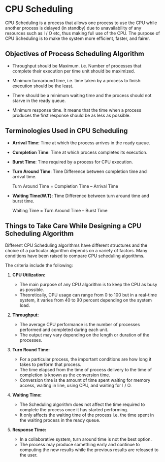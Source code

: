 # CPU Scheduling

 CPU Scheduling is a process that allows one process to use the CPU while another process is delayed (in standby) due to unavailability of any resources such as I / O etc, thus making full use of the CPU. The purpose of CPU Scheduling is to make the system more efficient, faster, and fairer.

## Objectives of Process Scheduling Algorithm

- Throughput should be Maximum. i.e. Number of processes that complete their execution per time unit should be maximized.

- Minimum turnaround time, i.e. time taken by a process to finish execution should be the least.

- There should be a minimum waiting time and the process should not starve in the ready queue.

- Minimum response time. It means that the time when a process produces the first response should be as less as possible.

## Terminologies Used in CPU Scheduling

- **Arrival Time**: Time at which the process arrives in the ready queue.

- **Completion Time**: Time at which process completes its execution.

- **Burst Time**: Time required by a process for CPU execution.

- **Turn Around Time**: Time Difference between completion time and arrival time.

    Turn Around Time = Completion Time  –  Arrival Time

- **Waiting Time(W.T)**: Time Difference between turn around time and burst time.

    Waiting Time = Turn Around Time  –  Burst Time

## Things to Take Care While Designing a CPU Scheduling Algorithm

Different CPU Scheduling algorithms have different structures and the choice of a particular algorithm depends on a variety of factors. Many conditions have been raised to compare CPU scheduling algorithms.

The criteria include the following: 

1) **CPU Utilization:** 
   - The main purpose of any CPU algorithm is to keep the CPU as busy as possible.
   - Theoretically, CPU usage can range from 0 to 100 but in a real-time system, it varies from 40 to 90 percent depending on the system load.

2) **Throughput:** 
    - The average CPU performance is the number of processes performed and completed during each unit. 
    - The output may vary depending on the length or duration of the processes.

3) **Turn Round Time:** 
    - For a particular process, the important conditions are how long it takes to perform that process.
    - The time elapsed from the time of process delivery to the time of completion is known as the conversion time. 
    - Conversion time is the amount of time spent waiting for memory access, waiting in line, using CPU, and waiting for I / O.

4) **Waiting Time:** 
    - The Scheduling algorithm does not affect the time required to complete the process once it has started performing. 
    - It only affects the waiting time of the process i.e. the time spent in the waiting process in the ready queue.

5) **Response Time:** 
     - In a collaborative system, turn around time is not the best option. 
     - The process may produce something early and continue to computing the new results while the previous results are released to the user.